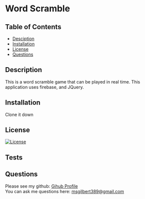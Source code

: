 # Word Scramble
## Table of Contents
* [Desciption](#desciption)
* [Installation](#installation)
* [License](#license)
* [Questions](#questions)
## Description
This is a word scramble game that can be played in real time. This application uses firebase, and JQuery. 
## Installation
Clone it down

## License
[![License](https://img.shields.io/badge/License-Apache%202.0-blue.svg)](https://opensource.org/licenses/Apache-2.0)
## Tests

## Questions
Please see my github: [Gihub Profile](https://github.com/mollygilbert389)
<br>You can ask me questions here: msgilbert389@gmail.com
